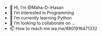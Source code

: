 - 👋 Hi, I’m @Maha-D-iHasan
- 👀 I’m interested in Programming
- 🌱 I’m currently learning Python
- 💞️ I’m looking to collaborate on ...
- 📫 How to reach me wa.me/8801916471332

<!---
Maha-D-iHasan/Mehe_D_iHasan is a ✨ special ✨ repository because its `README.md` (this file) appears on your GitHub profile.
You can click the Preview link to take a look at your changes.
--->
